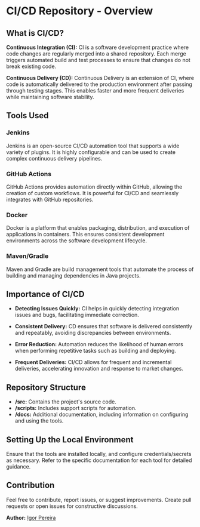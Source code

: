 # CI/CD Repository - Overview

## What is CI/CD?

**Continuous Integration (CI):** CI is a software development practice where code changes are regularly merged into a shared repository. Each merge triggers automated build and test processes to ensure that changes do not break existing code.

**Continuous Delivery (CD):** Continuous Delivery is an extension of CI, where code is automatically delivered to the production environment after passing through testing stages. This enables faster and more frequent deliveries while maintaining software stability.

## Tools Used

### Jenkins
Jenkins is an open-source CI/CD automation tool that supports a wide variety of plugins. It is highly configurable and can be used to create complex continuous delivery pipelines.

### GitHub Actions
GitHub Actions provides automation directly within GitHub, allowing the creation of custom workflows. It is powerful for CI/CD and seamlessly integrates with GitHub repositories.


### Docker
Docker is a platform that enables packaging, distribution, and execution of applications in containers. This ensures consistent development environments across the software development lifecycle.

### Maven/Gradle
Maven and Gradle are build management tools that automate the process of building and managing dependencies in Java projects.

## Importance of CI/CD

- **Detecting Issues Quickly:** CI helps in quickly detecting integration issues and bugs, facilitating immediate correction.
  
- **Consistent Delivery:** CD ensures that software is delivered consistently and repeatably, avoiding discrepancies between environments.

- **Error Reduction:** Automation reduces the likelihood of human errors when performing repetitive tasks such as building and deploying.

- **Frequent Deliveries:** CI/CD allows for frequent and incremental deliveries, accelerating innovation and response to market changes.

## Repository Structure

- **/src:** Contains the project's source code.
- **/scripts:** Includes support scripts for automation.
- **/docs:** Additional documentation, including information on configuring and using the tools.

## Setting Up the Local Environment

Ensure that the tools are installed locally, and configure credentials/secrets as necessary. Refer to the specific documentation for each tool for detailed guidance.

## Contribution

Feel free to contribute, report issues, or suggest improvements. Create pull requests or open issues for constructive discussions.


**Author:** [Igor Pereira](https://github.com/Igorpereirag)
